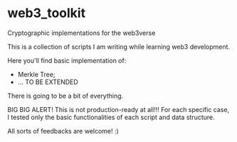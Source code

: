 # web3_toolkit
Cryptographic implementations for the web3verse

This is a collection of scripts I am writing while learning web3 development. 

Here you'll find basic implementation of:
  - Merkle Tree;
  - ... TO BE EXTENDED

There is going to be a bit of everything. 

BIG BIG ALERT! This is not production-ready at all!!! For each specific case, I tested only the basic functionalities of each script and data structure. 

All sorts of feedbacks are welcome! :) 



